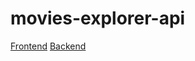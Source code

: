 # movies-explorer-api

[Frontend](movies.nomorepartiesxyz.ru)
[Backend](api.movies.nomorepartiesxyz.ru)
